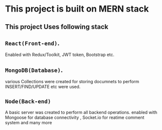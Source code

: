 # This project is built on MERN stack

## This project Uses following stack

## `React(Front-end)`.

Enabled with Redux/Toolkit, JWT token, Bootstrap etc.

## `MongoDB(Database)`.

various Collections were created for storing documnets to perform INSERT/FIND/UPDATE etc were used.

## `Node(Back-end)`

A basic server was created to perform all backend operations. enabled with Mongoose for database connectivity , Socket.io for reatime comment system and many more